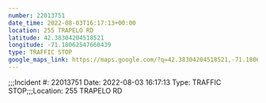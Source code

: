 ```yaml
---
number: 22013751
date_time: 2022-08-03T16:17:13+00:00
location: 255 TRAPELO RD
latitude: 42.38304204518521
longitude: -71.18062547660439
type: TRAFFIC STOP
google_maps_link: https://maps.google.com/?q=42.38304204518521,-71.18062547660439
---
```


;;;Incident #: 22013751   Date: 2022-08-03 16:17:13   Type: TRAFFIC STOP;;;Location: 255 TRAPELO RD
